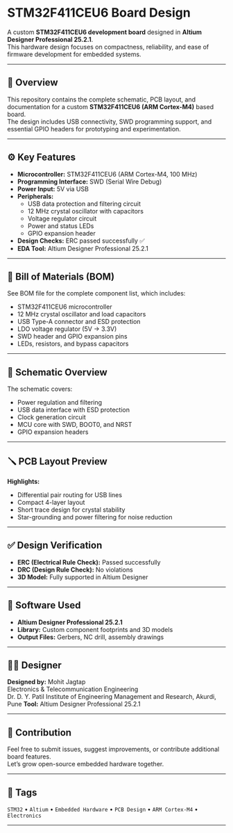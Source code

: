 
# STM32F411CEU6 Board Design

A custom **STM32F411CEU6 development board** designed in **Altium Designer Professional 25.2.1**.  
This hardware design focuses on compactness, reliability, and ease of firmware development for embedded systems.

---

## 🧠 Overview

This repository contains the complete schematic, PCB layout, and documentation for a custom **STM32F411CEU6 (ARM Cortex-M4)** based board.  
The design includes USB connectivity, SWD programming support, and essential GPIO headers for prototyping and experimentation.

---

## ⚙️ Key Features

- **Microcontroller:** STM32F411CEU6 (ARM Cortex-M4, 100 MHz)
- **Programming Interface:** SWD (Serial Wire Debug)
- **Power Input:** 5V via USB
- **Peripherals:**
  - USB data protection and filtering circuit
  - 12 MHz crystal oscillator with capacitors
  - Voltage regulator circuit
  - Power and status LEDs
  - GPIO expansion header
- **Design Checks:** ERC passed successfully ✅  
- **EDA Tool:** Altium Designer Professional 25.2.1

---

## 📑 Bill of Materials (BOM)

See BOM file for the complete component list, which includes:
- STM32F411CEU6 microcontroller  
- 12 MHz crystal oscillator and load capacitors  
- USB Type-A connector and ESD protection  
- LDO voltage regulator (5V → 3.3V)  
- SWD header and GPIO expansion pins  
- LEDs, resistors, and bypass capacitors

---

## 🧮 Schematic Overview

The schematic covers:
- Power regulation and filtering  
- USB data interface with ESD protection  
- Clock generation circuit  
- MCU core with SWD, BOOT0, and NRST  
- GPIO expansion headers  

---

## 🪛 PCB Layout Preview

**Highlights:**
- Differential pair routing for USB lines  
- Compact 4-layer layout  
- Short trace design for crystal stability  
- Star-grounding and power filtering for noise reduction  

---

## ✅ Design Verification

- **ERC (Electrical Rule Check):** Passed successfully  
- **DRC (Design Rule Check):** No violations  
- **3D Model:** Fully supported in Altium Designer  

---

## 🧰 Software Used

- **Altium Designer Professional 25.2.1**
- **Library:** Custom component footprints and 3D models
- **Output Files:** Gerbers, NC drill, assembly drawings

---

## 👨‍💻 Designer

**Designed by:** Mohit Jagtap  
Electronics & Telecommunication Engineering  
Dr. D. Y. Patil Institute of Engineering Management and Research, Akurdi, Pune 
**Tool:** Altium Designer Professional 25.2.1

---

## 🌟 Contribution

Feel free to submit issues, suggest improvements, or contribute additional board features.  
Let’s grow open-source embedded hardware together.

---

## 🧩 Tags
`STM32` • `Altium` • `Embedded Hardware` • `PCB Design` • `ARM Cortex-M4` • `Electronics`

---

